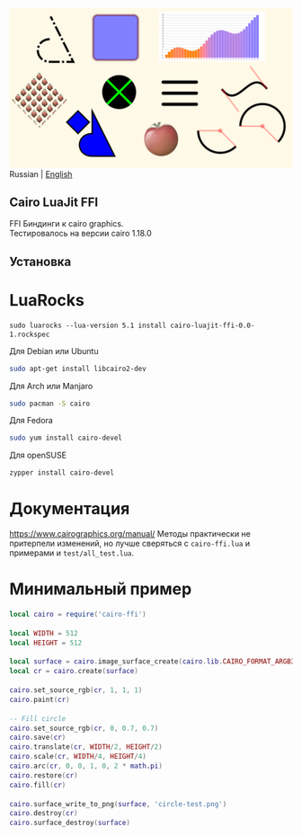 ![Screenshot](https://github.com/uriid1/cairo-luajit-ffi/blob/main/screenshot.png)
Russian | [English](README.md)</br>

## Cairo LuaJit FFI
FFI Биндинги к cairo graphics.</br>
Тестировалось на версии cairo 1.18.0

## Установка
# LuaRocks
```
sudo luarocks --lua-version 5.1 install cairo-luajit-ffi-0.0-1.rockspec
```

Для Debian или Ubuntu
```bash
sudo apt-get install libcairo2-dev
```

Для Arch или Manjaro
```bash
sudo pacman -S cairo
```

Для Fedora
```bash
sudo yum install cairo-devel
```

Для openSUSE
```bash
zypper install cairo-devel
```

# Документация
https://www.cairographics.org/manual/
Методы практически не притерпели изменений, но лучше сверяться с `cairo-ffi.lua` и примерами и `test/all_test.lua`.

# Минимальный пример
```lua
local cairo = require('cairo-ffi')

local WIDTH = 512
local HEIGHT = 512

local surface = cairo.image_surface_create(cairo.lib.CAIRO_FORMAT_ARGB32, WIDTH, HEIGHT)
local cr = cairo.create(surface)

cairo.set_source_rgb(cr, 1, 1, 1)
cairo.paint(cr)

-- Fill circle
cairo.set_source_rgb(cr, 0, 0.7, 0.7)
cairo.save(cr)
cairo.translate(cr, WIDTH/2, HEIGHT/2)
cairo.scale(cr, WIDTH/4, HEIGHT/4)
cairo.arc(cr, 0, 0, 1, 0, 2 * math.pi)
cairo.restore(cr)
cairo.fill(cr)

cairo.surface_write_to_png(surface, 'circle-test.png')
cairo.destroy(cr)
cairo.surface_destroy(surface)
```
